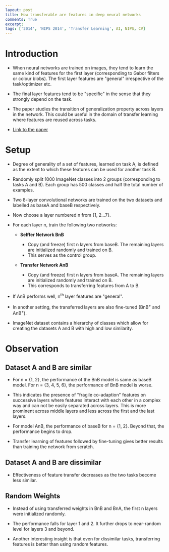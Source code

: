 ```yaml
---
layout: post
title: How transferable are features in deep neural networks
comments: True
excerpt: 
tags: ['2014', 'NIPS 2014', 'Transfer Learning', AI, NIPS, CV]
---
```


# Introduction

* When neural networks are trained on images, they tend to learn the same kind of features for the first layer (corresponding to Gabor filters or colour blobs). The first layer features are "general" irrespective of the task/optimizer etc.

* The final layer features tend to be "specific" in the sense that they strongly depend on the task.

* The paper studies the transition of generalization property across layers in the network. This could be useful in the domain of transfer learning where features are reused across tasks.

* [Link to the paper](http://papers.nips.cc/paper/5347-how-transferable-are-features-in-deep-neural-networks.pdf)

# Setup

* Degree of generality of a set of features, learned on task A, is defined as the extent to which these features can be used for another task B.

* Randomly split 1000 ImageNet classes into 2 groups (corresponding to tasks A and B). Each group has 500 classes and half the total number of examples.

* Two 8-layer convolutional networks are trained on the two datasets and labelled as baseA and baseB respectively.

* Now choose a layer numbered n from {1, 2...7}.

* For each layer n, train the following two networks:

    * **Selffer Network BnB**
        * Copy (and freeze) first n layers from baseB. The remaining layers are initialized randomly and trained on B.
        * This serves as the control group.

    * **Transfer Network AnB**
        * Copy (and freeze) first n layers from baseA. The remaining layers are initialized randomly and trained on B.
        * This corresponds to transferring features from A to B.

* If AnB performs well, n<sup>th</sup> layer features are "general".

* In another setting, the transferred layers are also fine-tuned (BnB<sup>+</sup> and AnB<sup>+</sup>).

* ImageNet dataset contains a hierarchy of classes which allow for creating the datasets A and B with high and low similarity.

# Observation

## Dataset A and B are similar

* For n = {1, 2}, the performance of the BnB model is same as baseB model. For n = {3, 4, 5, 6}, the performance of BnB model is worse. 

* This indicates the presence of "fragile co-adaption" features on successive layers where features interact with each other in a complex way and can not be easily separated across layers. This is more prominent across middle layers and less across the first and the last layers.

* For model AnB, the performance of baseB for n = {1, 2}. Beyond that, the performance begins to drop.

* Transfer learning of features followed by fine-tuning gives better results than training the network from scratch.

## Dataset A and B are dissimilar

* Effectiveness of feature transfer decreases as the two tasks become less similar.

## Random Weights

* Instead of using transferred weights in BnB and BnA, the first n layers were initialized randomly.

* The performance falls for layer 1 and 2. It further drops to near-random level for layers 3 and beyond. 

* Another interesting insight is that even for dissimilar tasks, transferring features is better than using random features.